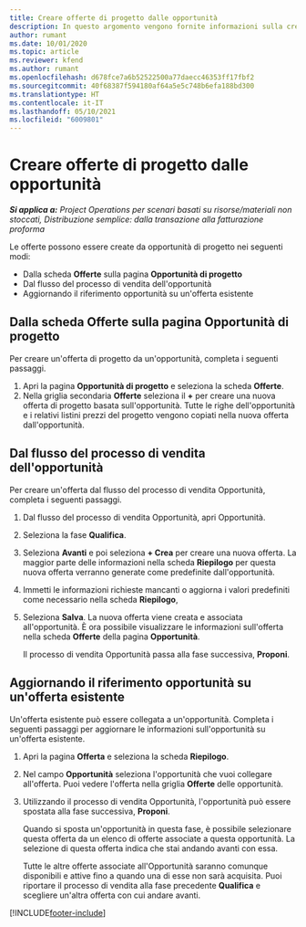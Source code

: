 ```yaml
---
title: Creare offerte di progetto dalle opportunità
description: In questo argomento vengono fornite informazioni sulla creazione di un offerta di progetto da un'opportunità.
author: rumant
ms.date: 10/01/2020
ms.topic: article
ms.reviewer: kfend
ms.author: rumant
ms.openlocfilehash: d678fce7a6b52522500a77daecc46353ff17fbf2
ms.sourcegitcommit: 40f68387f594180af64a5e5c748b6efa188bd300
ms.translationtype: HT
ms.contentlocale: it-IT
ms.lasthandoff: 05/10/2021
ms.locfileid: "6009801"
---
```

# <a name="create-project-quotes-from-opportunities"></a>Creare offerte di progetto dalle opportunità

_**Si applica a:** Project Operations per scenari basati su risorse/materiali non stoccati, Distribuzione semplice: dalla transazione alla fatturazione proforma_

Le offerte possono essere create da opportunità di progetto nei seguenti modi:

- Dalla scheda **Offerte** sulla pagina **Opportunità di progetto**
- Dal flusso del processo di vendita dell'opportunità
- Aggiornando il riferimento opportunità su un'offerta esistente

## <a name="from-the-quotes-tab-of-the-project-opportunity-page"></a>Dalla scheda Offerte sulla pagina Opportunità di progetto

Per creare un'offerta di progetto da un'opportunità, completa i seguenti passaggi.

1. Apri la pagina **Opportunità di progetto** e seleziona la scheda **Offerte**. 
2. Nella griglia secondaria **Offerte** seleziona il **+** per creare una nuova offerta di progetto basata sull'opportunità. Tutte le righe dell'opportunità e i relativi listini prezzi del progetto vengono copiati nella nuova offerta dall'opportunità.

## <a name="from-the-opportunity-sales-process-flow"></a>Dal flusso del processo di vendita dell'opportunità

Per creare un'offerta dal flusso del processo di vendita Opportunità, completa i seguenti passaggi.

1. Dal flusso del processo di vendita Opportunità, apri Opportunità.
2. Seleziona la fase **Qualifica**. 
3. Seleziona **Avanti** e poi seleziona **+ Crea** per creare una nuova offerta. La maggior parte delle informazioni nella scheda **Riepilogo** per questa nuova offerta verranno generate come predefinite dall'opportunità. 
4. Immetti le informazioni richieste mancanti o aggiorna i valori predefiniti come necessario nella scheda **Riepilogo**,
5. Seleziona **Salva**. La nuova offerta viene creata e associata all'opportunità. È ora possibile visualizzare le informazioni sull'offerta nella scheda **Offerte** della pagina **Opportunità**. 

   Il processo di vendita Opportunità passa alla fase successiva, **Proponi**.


## <a name="by-updating-the-opportunity-reference-on-an-existing-quote"></a>Aggiornando il riferimento opportunità su un'offerta esistente

Un'offerta esistente può essere collegata a un'opportunità. Completa i seguenti passaggi per aggiornare le informazioni sull'opportunità su un'offerta esistente.

1. Apri la pagina **Offerta** e seleziona la scheda **Riepilogo**.
2. Nel campo **Opportunità** seleziona l'opportunità che vuoi collegare all'offerta. Puoi vedere l'offerta nella griglia **Offerte** delle opportunità. 
3. Utilizzando il processo di vendita Opportunità, l'opportunità può essere spostata alla fase successiva, **Proponi**. 

   Quando si sposta un'opportunità in questa fase, è possibile selezionare questa offerta da un elenco di offerte associate a questa opportunità. La selezione di questa offerta indica che stai andando avanti con essa.

   Tutte le altre offerte associate all'Opportunità saranno comunque disponibili e attive fino a quando una di esse non sarà acquisita. Puoi riportare il processo di vendita alla fase precedente **Qualifica** e scegliere un'altra offerta con cui andare avanti.


[!INCLUDE[footer-include](../includes/footer-banner.md)]